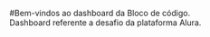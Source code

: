 #Bem-vindos ao dashboard da Bloco de código.   
Dashboard referente a desafio da plataforma Alura. 
